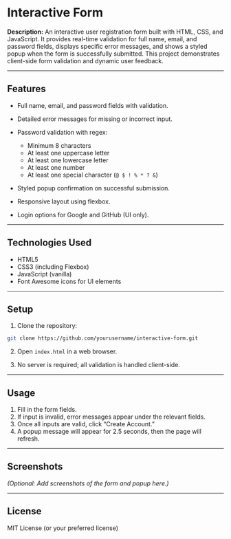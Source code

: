 # **Interactive Form**

**Description:**
An interactive user registration form built with HTML, CSS, and JavaScript. It provides real-time validation for full name, email, and password fields, displays specific error messages, and shows a styled popup when the form is successfully submitted. This project demonstrates client-side form validation and dynamic user feedback.

---

## **Features**

* Full name, email, and password fields with validation.
* Detailed error messages for missing or incorrect input.
* Password validation with regex:

  * Minimum 8 characters
  * At least one uppercase letter
  * At least one lowercase letter
  * At least one number
  * At least one special character (`@ $ ! % * ? &`)
* Styled popup confirmation on successful submission.
* Responsive layout using flexbox.
* Login options for Google and GitHub (UI only).

---

## **Technologies Used**

* HTML5
* CSS3 (including Flexbox)
* JavaScript (vanilla)
* Font Awesome icons for UI elements

---

## **Setup**

1. Clone the repository:

```bash
git clone https://github.com/yourusername/interactive-form.git
```

2. Open `index.html` in a web browser.

3. No server is required; all validation is handled client-side.

---

## **Usage**

1. Fill in the form fields.
2. If input is invalid, error messages appear under the relevant fields.
3. Once all inputs are valid, click “Create Account.”
4. A popup message will appear for 2.5 seconds, then the page will refresh.

---

## **Screenshots**

*(Optional: Add screenshots of the form and popup here.)*

---

## **License**

MIT License (or your preferred license)
